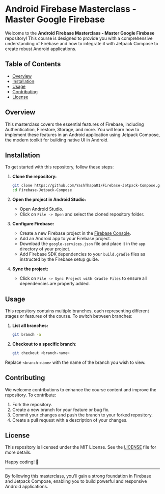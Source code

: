 # Android Firebase Masterclass - Master Google Firebase

Welcome to the **Android Firebase Masterclass - Master Google Firebase** repository! This course is designed to provide you with a comprehensive understanding of Firebase and how to integrate it with Jetpack Compose to create robust Android applications.

## Table of Contents

- [Overview](#overview)
- [Installation](#installation)
- [Usage](#usage)
- [Contributing](#contributing)
- [License](#license)

## Overview

This masterclass covers the essential features of Firebase, including Authentication, Firestore, Storage, and more. You will learn how to implement these features in an Android application using Jetpack Compose, the modern toolkit for building native UI in Android.

## Installation

To get started with this repository, follow these steps:

1. **Clone the repository:**

   ```bash
   git clone https://github.com/YashThapa01/Firebase-Jetpack-Compose.git
   cd Firebase-Jetpack-Compose
   ```

2. **Open the project in Android Studio:**
   - Open Android Studio.
   - Click on `File -> Open` and select the cloned repository folder.

3. **Configure Firebase:**
   - Create a new Firebase project in the [Firebase Console](https://console.firebase.google.com/).
   - Add an Android app to your Firebase project.
   - Download the `google-services.json` file and place it in the `app` directory of your project.
   - Add Firebase SDK dependencies to your `build.gradle` files as instructed by the Firebase setup guide.

4. **Sync the project:**
   - Click on `File -> Sync Project with Gradle Files` to ensure all dependencies are properly added.

## Usage

This repository contains multiple branches, each representing different stages or features of the course. To switch between branches:

1. **List all branches:**

   ```bash
   git branch -a
   ```

2. **Checkout to a specific branch:**

   ```bash
   git checkout <branch-name>
   ```

Replace `<branch-name>` with the name of the branch you wish to view.

## Contributing

We welcome contributions to enhance the course content and improve the repository. To contribute:

1. Fork the repository.
2. Create a new branch for your feature or bug fix.
3. Commit your changes and push the branch to your forked repository.
4. Create a pull request with a description of your changes.

## License

This repository is licensed under the MIT License. See the [LICENSE](LICENSE) file for more details.

Happy coding! 🎉

---

By following this masterclass, you'll gain a strong foundation in Firebase and Jetpack Compose, enabling you to build powerful and responsive Android applications.
